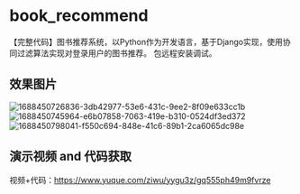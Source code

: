 # book_recommend
【完整代码】图书推荐系统，以Python作为开发语言，基于Django实现，使用协同过滤算法实现对登录用户的图书推荐。 包远程安装调试。

## 效果图片
![1688450726836-3db42977-53e6-431c-9ee2-8f09e633cc1b](https://github.com/ziwupython/book_recommend/assets/133186350/ea0fb2c5-cc2b-4989-b453-870b5424400b)
![1688450745964-e6b07858-7063-419e-b310-0524df3ed372](https://github.com/ziwupython/book_recommend/assets/133186350/51b49fe0-c60e-41df-8c6d-6d82e9cd901e)
![1688450798041-f550c694-848e-41c6-89b1-2ca6065dc98e](https://github.com/ziwupython/book_recommend/assets/133186350/c24d58d6-46d3-4f72-b022-d527d38747d6)

## 演示视频 and 代码获取
视频+代码：https://www.yuque.com/ziwu/yygu3z/gq555ph49m9fvrze
